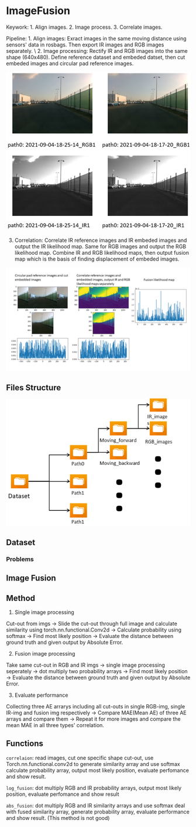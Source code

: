 # ImageFusion

Keywork: 1. Align images. 2. Image process. 3. Correlate images. 

Pipeline: 1. Align images: Exract images in the same moving distance using sensors' data in rosbags. Then export IR images and RGB images separately. \\
2. Image processing: Rectify IR and RGB images into the same shape (640x480). Define reference dataset and embeded datset, then cut embeded images and circular pad reference images.

![image](https://github.com/3505473356/ImageFusion/blob/main/Align_images.png)

3. Correlation: Correlate IR reference images and IR embeded images and output the IR likelihood map. Same for RGB images and output the RGB likelihood map. Combine IR and RGB likelihood maps, then output fusion map which is the basis of finding displacement of embeded images.

![image](https://github.com/3505473356/ImageFusion/blob/main/Correlate_result.png)

## Files Structure

![image](https://github.com/3505473356/ImageFusion/blob/main/Files_structure.png)

## Dataset

### Problems

## Image Fusion

## Method

1. Single image processing

Cut-out from imgs -> Slide the cut-out through full image and calculate similarity using torch.nn.functional.Conv2d -> Calculate probability using softmax -> Find most likely position -> Evaluate the distance between ground truth and given output by Absolute Error.

2. Fusion image processing

Take same cut-out in RGB and IR imgs -> single image processing seperately -> dot multiply two probability arrays -> Find most likely position -> Evaluate the distance between ground truth and given output by Absolute Error.

3. Evaluate performance

Collecting three AE arrarys including all cut-outs in single RGB-img, single IR-img and fusion img respectively -> Compare MAE(Mean AE) of three AE arrays and compare them -> Repeat it for more images and compare the mean MAE in all three types' correlation.

## Functions
`correlaion`: read images, cut one specific shape cut-out, use Torch.nn.functional.conv2d to generate similarity array and use softmax calculate probability array, output most likely position, evaluate perfomance and show result. 

`log_fusion`: dot multiply RGB and IR probability arrays, output most likely position, evaluate perfomance and show result

`abs_fusion`: dot multiply RGB and IR similarity arrays and use softmax deal with fused similarity array, generate probability array, evaluate performance and show result. (This method is not good)
